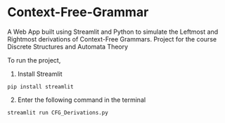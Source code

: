 # Context-Free-Grammar

A Web App built using Streamlit and Python to simulate the Leftmost and Rightmost derivations of Context-Free Grammars.
Project for the course Discrete Structures and Automata Theory

To run the project,
1. Install Streamlit 
```
pip install streamlit
```

  
2. Enter the following command in the terminal
```
streamlit run CFG_Derivations.py
```
